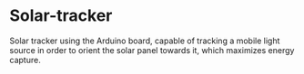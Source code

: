 # Solar-tracker
Solar tracker using the Arduino board, capable of tracking a mobile light source in order to orient the solar panel towards it, which maximizes energy capture.

